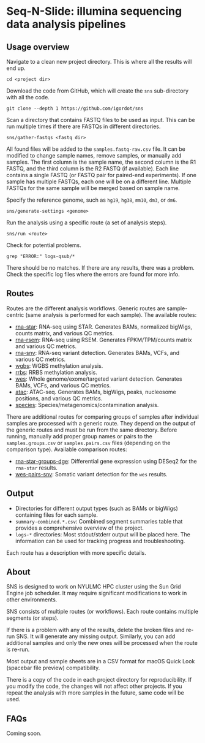 # Seq-N-Slide: illumina sequencing data analysis pipelines

## Usage overview

Navigate to a clean new project directory. This is where all the results will end up.

```
cd <project dir>
```

Download the code from GitHub, which will create the `sns` sub-directory with all the code.

```
git clone --depth 1 https://github.com/igordot/sns
```

Scan a directory that contains FASTQ files to be used as input.
This can be run multiple times if there are FASTQs in different directories.

```
sns/gather-fastqs <fastq dir>
```

All found files will be added to the `samples.fastq-raw.csv` file.
It can be modified to change sample names, remove samples, or manually add samples.
The first column is the sample name, the second column is the R1 FASTQ, and the third column is the R2 FASTQ (if available).
Each line contains a single FASTQ (or FASTQ pair for paired-end experiments).
If one sample has multiple FASTQs, each one will be on a different line.
Multiple FASTQs for the same sample will be merged based on sample name.

Specify the reference genome, such as `hg19`, `hg38`, `mm10`, `dm3`, or `dm6`.

```
sns/generate-settings <genome>
```

Run the analysis using a specific route (a set of analysis steps).

```
sns/run <route>
```

Check for potential problems.

```
grep "ERROR:" logs-qsub/*
```

There should be no matches.
If there are any results, there was a problem.
Check the specific log files where the errors are found for more info.

## Routes

Routes are the different analysis workflows.
Generic routes are sample-centric (same analysis is performed for each sample).
The available routes:

* [rna-star](https://github.com/igordot/sns/blob/master/routes/rna-star.md): RNA-seq using STAR. Generates BAMs, normalized bigWigs, counts matrix, and various QC metrics.
* [rna-rsem](https://github.com/igordot/sns/blob/master/routes/rna-rsem.md): RNA-seq using RSEM. Generates FPKM/TPM/counts matrix and various QC metrics.
* [rna-snv](https://github.com/igordot/sns/blob/master/routes/rna-snv.md): RNA-seq variant detection. Generates BAMs, VCFs, and various QC metrics.
* [wgbs](https://github.com/igordot/sns/blob/master/routes/rrbs.md): WGBS methylation analysis.
* [rrbs](https://github.com/igordot/sns/blob/master/routes/rrbs.md): RRBS methylation analysis.
* [wes](https://github.com/igordot/sns/blob/master/routes/wes.md): Whole genome/exome/targeted variant detection. Generates BAMs, VCFs, and various QC metrics.
* [atac](https://github.com/igordot/sns/blob/master/routes/atac.md): ATAC-seq. Generates BAMs, bigWigs, peaks, nucleosome positions, and various QC metrics.
* [species](https://github.com/igordot/sns/blob/master/routes/species.md): Species/metagenomics/contamination analysis.

There are additional routes for comparing groups of samples after individual samples are processed with a generic route.
They depend on the output of the generic routes and must be run from the same directory.
Before running, manually add proper group names or pairs to the `samples.groups.csv` or `samples.pairs.csv` files (depending on the comparison type).
Available comparison routes:

* [rna-star-groups-dge](https://github.com/igordot/sns/blob/master/routes/rna-star-groups-dge.md): Differential gene expression using DESeq2 for the `rna-star` results.
* [wes-pairs-snv](https://github.com/igordot/sns/blob/master/routes/wes-pairs-snv.md): Somatic variant detection for the `wes` results.

## Output

* Directories for different output types (such as BAMs or bigWigs) containing files for each sample.
* `summary-combined.*.csv`: Combined segment summaries table that provides a comprehensive overview of the project.
* `logs-*` directories: Most stdout/stderr output will be placed here. The information can be used for tracking progress and troubleshooting.

Each route has a description with more specific details.

## About

SNS is designed to work on NYULMC HPC cluster using the Sun Grid Engine job scheduler.
It may require significant modifications to work in other environments.

SNS consists of multiple routes (or workflows).
Each route contains multiple segments (or steps).

If there is a problem with any of the results, delete the broken files and re-run SNS.
It will generate any missing output.
Similarly, you can add additional samples and only the new ones will be processed when the route is re-run.

Most output and sample sheets are in a CSV format for macOS Quick Look (spacebar file preview) compatibility.

There is a copy of the code in each project directory for reproducibility.
If you modify the code, the changes will not affect other projects.
If you repeat the analysis with more samples in the future, same code will be used.

## FAQs

Coming soon.

